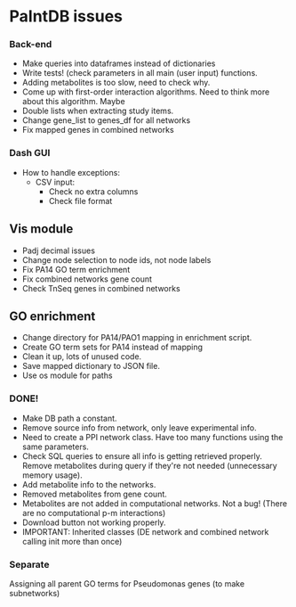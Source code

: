 # PaIntDB issues


### Back-end
- Make queries into dataframes instead of dictionaries
- Write tests! (check parameters in all main (user input) functions.
- Adding metabolites is too slow, need to check why.
- Come up with first-order interaction algorithms. Need to think more about this algorithm. Maybe
- Double lists when extracting study items.
- Change gene_list to genes_df for all networks
- Fix mapped genes in combined networks

### Dash GUI
- How to handle exceptions:
    - CSV input:
        - Check no extra columns
        - Check file format

## Vis module
- Padj decimal issues
- Change node selection to node ids, not node labels
- Fix PA14 GO term enrichment
- Fix combined networks gene count
- Check TnSeq genes in combined networks

## GO enrichment
- Change directory for PA14/PAO1 mapping in enrichment script.
- Create GO term sets for PA14 instead of mapping
- Clean it up, lots of unused code.
- Save mapped dictionary to JSON file.
- Use os module for paths

### DONE!
- Make DB path a constant.
- Remove source info from network, only leave experimental info.
- Need to create a PPI network class. Have too many functions using the same parameters.
- Check SQL queries to ensure all info is getting retrieved properly. Remove metabolites during query if they're not needed (unnecessary memory usage).
- Add metabolite info to the networks.
- Removed metabolites from gene count.
- Metabolites are not added in computational networks. Not a bug! (There are no computational p-m interactions)
- Download button not working properly.
- IMPORTANT: Inherited classes (DE network and combined network calling init more than once)

### Separate
Assigning all parent GO terms for Pseudomonas genes (to make subnetworks)




